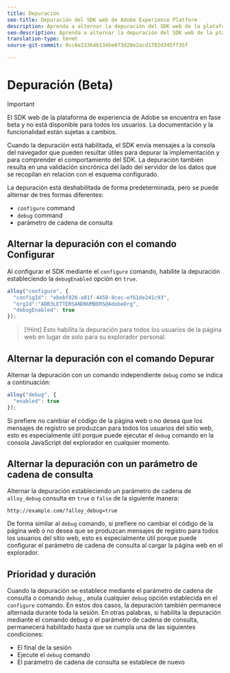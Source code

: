 ```yaml
---
title: Depuración
seo-title: Depuración del SDK web de Adobe Experience Platform
description: Aprenda a alternar la depuración del SDK web de la plataforma de experiencia
seo-description: Aprenda a alternar la depuración del SDK web de la plataforma de experiencia
translation-type: tm+mt
source-git-commit: 0cc6e233646134be073d20e2acd1702d345ff35f

---
```



# Depuración (Beta)

>[!IMPORTANT]
>
>El SDK web de la plataforma de experiencia de Adobe se encuentra en fase beta y no está disponible para todos los usuarios. La documentación y la funcionalidad están sujetas a cambios.

Cuando la depuración está habilitada, el SDK envía mensajes a la consola del navegador que pueden resultar útiles para depurar la implementación y para comprender el comportamiento del SDK. La depuración también resulta en una validación sincrónica del lado del servidor de los datos que se recopilan en relación con el esquema configurado.

La depuración está deshabilitada de forma predeterminada, pero se puede alternar de tres formas diferentes:

* `configure` command
* `debug` command
* parámetro de cadena de consulta

## Alternar la depuración con el comando Configurar

Al configurar el SDK mediante el `configure` comando, habilite la depuración estableciendo la `debugEnabled` opción en `true`.

```javascript
alloy("configure", {
  "configId": "ebebf826-a01f-4458-8cec-ef61de241c93",
  "orgId":"ADB3LETTERSANDNUMBERS@AdobeOrg",
  "debugEnabled": true
});
```

>[!Hint]
>Esto habilita la depuración para todos los usuarios de la página web en lugar de solo para su explorador personal.

## Alternar la depuración con el comando Depurar

Alternar la depuración con un comando independiente `debug` como se indica a continuación:

```javascript
alloy("debug", {
  "enabled": true
});
```

Si prefiere no cambiar el código de la página web o no desea que los mensajes de registro se produzcan para todos los usuarios del sitio web, esto es especialmente útil porque puede ejecutar el `debug` comando en la consola JavaScript del explorador en cualquier momento.

## Alternar la depuración con un parámetro de cadena de consulta

Alternar la depuración estableciendo un parámetro de cadena de `alloy_debug` consulta en `true` o `false` de la siguiente manera:

```HTTP
http://example.com/?alloy_debug=true
```

De forma similar al `debug` comando, si prefiere no cambiar el código de la página web o no desea que se produzcan mensajes de registro para todos los usuarios del sitio web, esto es especialmente útil porque puede configurar el parámetro de cadena de consulta al cargar la página web en el explorador.

## Prioridad y duración

Cuando la depuración se establece mediante el parámetro de cadena de consulta o comando `debug` , anula cualquier `debug` opción establecida en el `configure` comando. En estos dos casos, la depuración también permanece alternada durante toda la sesión. En otras palabras, si habilita la depuración mediante el comando debug o el parámetro de cadena de consulta, permanecerá habilitado hasta que se cumpla una de las siguientes condiciones:

* El final de la sesión
* Ejecute el `debug` comando
* El parámetro de cadena de consulta se establece de nuevo
